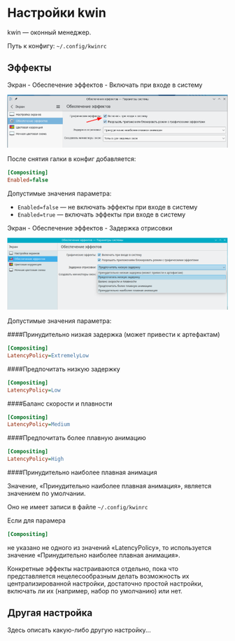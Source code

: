 # Настройки kwin

kwin — оконный менеджер.

Путь к конфигу: `~/.config/kwinrc`

## Эффекты

Экран - Обеспечение эффектов - Включать при входе в систему

![""](../img/2023-06-26_16-13.png "")

После снятия галки в конфиг добавляется:

```ini
[Compositing]
Enabled=false
```

Допустимые значения параметра:

* `Enabled=false` — не включать эффекты при входе в систему
* `Enabled=true` — включать эффекты при входе в систему

Экран - Обеспечение эффектов - Задержка отрисовки

![""](../img/20230627_134516.png "")

Допустимые значения параметра:

####Принудительно низкая задержка (может привести к артефактам)

```ini
[Compositing]
LatencyPolicy=ExtremelyLow
```

####Предпочитать низкую задержку

```ini
[Compositing]
LatencyPolicy=Low
```

####Баланс скорости и плавности

```ini
[Compositing]
LatencyPolicy=Medium
```

####Предпочитать более плавную анимацию

```ini
[Compositing]
LatencyPolicy=High
```
####Принудительно наиболее плавная анимация

Значение, «Принудительно наиболее плавная анимация», является значением по умолчании.

Оно не имеет записи в файле `~/.config/kwinrc`

Если для парамера

```ini
[Compositing]
```

не указано не одного из значений «LatencyPolicy», то используется значение «Принудительно наиболее плавная анимация».


Конкретные эффекты настраиваются отдельно, пока что представляется нецелесообразным делать возможность их централизированной настройки, достаточно простой настройки, включать ли их (например, набор по умолчанию) или нет.

## Другая настройка

Здесь описать какую-либо другую настройку...
